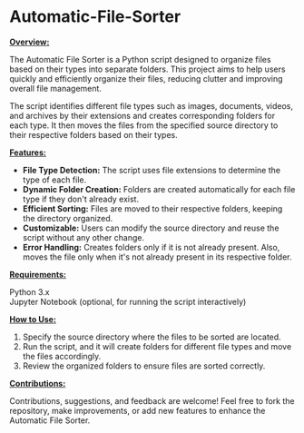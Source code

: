 # Automatic-File-Sorter

**<ins>Overview:</ins>**  

The Automatic File Sorter is a Python script designed to organize files based on their types into separate folders. This project aims to help users quickly and efficiently organize their files, reducing clutter and improving overall file management.

The script identifies different file types such as images, documents, videos, and archives by their extensions and creates corresponding folders for each type. It then moves the files from the specified source directory to their respective folders based on their types.

**<ins>Features:</ins>**  
- **File Type Detection:** The script uses file extensions to determine the type of each file.
- **Dynamic Folder Creation:** Folders are created automatically for each file type if they don't already exist.
- **Efficient Sorting:** Files are moved to their respective folders, keeping the directory organized.
- **Customizable:** Users can modify the source directory and reuse the script without any other change.
- **Error Handling:** Creates folders only if it is not already present. Also, moves the file only when it's not already present in its respective folder.

**<ins>Requirements:</ins>**   

Python 3.x  
Jupyter Notebook (optional, for running the script interactively)

**<ins>How to Use:</ins>**
1. Specify the source directory where the files to be sorted are located.
2. Run the script, and it will create folders for different file types and move the files accordingly.
3. Review the organized folders to ensure files are sorted correctly.

**<ins>Contributions:</ins>**  

Contributions, suggestions, and feedback are welcome! Feel free to fork the repository, make improvements, or add new features to enhance the Automatic File Sorter.
